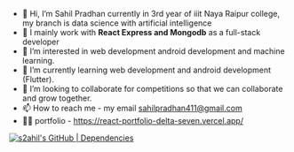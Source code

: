 - 👋 Hi, I’m Sahil Pradhan currently in 3rd year of  iiit Naya Raipur college, my branch is data science with artificial intelligence
- 🏢 I mainly work with **React Express and Mongodb** as a full-stack developer 
- 👀 I’m interested in web development android development and  machine learning.
- 🌱 I’m currently learning web development and android development (Flutter).
- 💞️ I’m looking to collaborate for competitions so that we can collaborate and grow together.
- 📫 How to reach me - my email sahilpradhan411@gmail.com
- 🧑‍🏫  portfolio - https://react-portfolio-delta-seven.vercel.app/

<!---
s2ahil/s2ahil is a ✨ special ✨ repository because its `README.md` (this file) appears on your GitHub profile.
You can click the Preview link to take a look at your changes.
--->

[![s2ahil's GitHub | Dependencies](https://stats.quine.sh/s2ahil/dependencies?theme=dark)](https://quine.sh?utm_source=widgets&utm_campaign=s2ahil)
